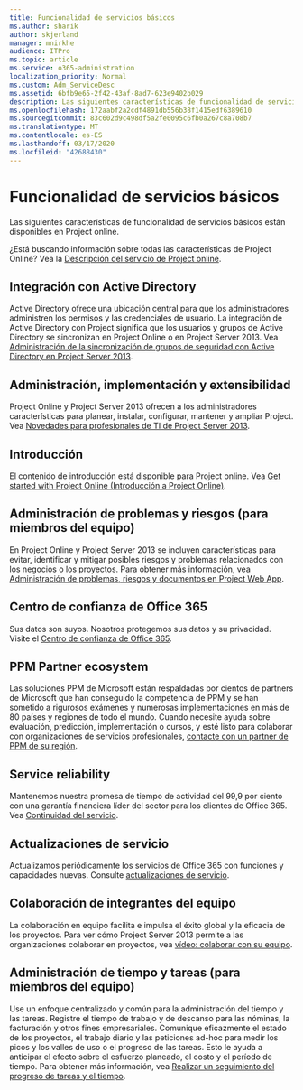 ```yaml
---
title: Funcionalidad de servicios básicos
ms.author: sharik
author: skjerland
manager: mnirkhe
audience: ITPro
ms.topic: article
ms.service: o365-administration
localization_priority: Normal
ms.custom: Adm_ServiceDesc
ms.assetid: 6bfb9e65-2f42-43af-8ad7-623e9402b029
description: Las siguientes características de funcionalidad de servicios básicos están disponibles en Project online.
ms.openlocfilehash: 172aabf2a2cdf4891db556b38f1415edf6389610
ms.sourcegitcommit: 83c602d9c498df5a2fe0095c6fb0a267c8a708b7
ms.translationtype: MT
ms.contentlocale: es-ES
ms.lasthandoff: 03/17/2020
ms.locfileid: "42688430"
---
```

# <a name="core-services-functionality"></a>Funcionalidad de servicios básicos

Las siguientes características de funcionalidad de servicios básicos están disponibles en Project online.
  
¿Está buscando información sobre todas las características de Project Online? Vea la [Descripción del servicio de Project online](project-online-service-description.md).
  
## <a name="active-directory-integration"></a>Integración con Active Directory

Active Directory ofrece una ubicación central para que los administradores administren los permisos y las credenciales de usuario. La integración de Active Directory con Project significa que los usuarios y grupos de Active Directory se sincronizan en Project Online o en Project Server 2013. Vea [Administración de la sincronización de grupos de seguridad con Active Directory en Project Server 2013](https://go.microsoft.com/fwlink/p/?LinkId=402631).
  
## <a name="administration-deployment-and-extensibility"></a>Administración, implementación y extensibilidad

Project Online y Project Server 2013 ofrecen a los administradores características para planear, instalar, configurar, mantener y ampliar Project. Vea [Novedades para profesionales de TI de Project Server 2013](https://go.microsoft.com/fwlink/p/?LinkId=272017).
  
## <a name="getting-started"></a>Introducción

El contenido de introducción está disponible para Project online. Vea [Get started with Project Online (Introducción a Project Online)](https://support.office.com/en-us/article/Get-started-with-Project-Online-E3E5F64F-ADA5-4F9D-A578-130B2D4E5F11?ui=en-US&amp;rs=en-US&amp;ad=US).
  
## <a name="issues-and-risk-management-for-team-members"></a>Administración de problemas y riesgos (para miembros del equipo)

En Project Online y Project Server 2013 se incluyen características para evitar, identificar y mitigar posibles riesgos y problemas relacionados con los negocios o los proyectos. Para obtener más información, vea [Administración de problemas, riesgos y documentos en Project Web App](https://go.microsoft.com/fwlink/?LinkId=402634).
  
## <a name="office-365-trust-center"></a>Centro de confianza de Office 365

Sus datos son suyos. Nosotros protegemos sus datos y su privacidad. Visite el [Centro de confianza de Office 365](https://go.microsoft.com/fwlink/?LinkId=402637).
  
## <a name="ppm-partner-ecosystem"></a>PPM Partner ecosystem

Las soluciones PPM de Microsoft están respaldadas por cientos de partners de Microsoft que han conseguido la competencia de PPM y se han sometido a rigurosos exámenes y numerosas implementaciones en más de 80 países y regiones de todo el mundo. Cuando necesite ayuda sobre evaluación, predicción, implementación o cursos, y esté listo para colaborar con organizaciones de servicios profesionales, [contacte con un partner de PPM de su región](https://go.microsoft.com/fwlink/p/?LinkId=272646).
  
## <a name="service-reliability"></a>Service reliability

Mantenemos nuestra promesa de tiempo de actividad del 99,9 por ciento con una garantía financiera líder del sector para los clientes de Office 365. Vea [Continuidad del servicio](https://go.microsoft.com/fwlink/?LinkId=402653).
  
## <a name="service-updates"></a>Actualizaciones de servicio

Actualizamos periódicamente los servicios de Office 365 con funciones y capacidades nuevas. Consulte [actualizaciones de servicio](../office-365-platform-service-description/service-updates.md).
  
## <a name="team-member-collaboration"></a>Colaboración de integrantes del equipo

La colaboración en equipo facilita e impulsa el éxito global y la eficacia de los proyectos. Para ver cómo Project Server 2013 permite a las organizaciones colaborar en proyectos, vea [vídeo: colaborar con su equipo](https://go.microsoft.com/fwlink/?LinkId=402628).
  
## <a name="time-and-task-management-for-team-members"></a>Administración de tiempo y tareas (para miembros del equipo)

Use un enfoque centralizado y común para la administración del tiempo y las tareas. Registre el tiempo de trabajo y de descanso para las nóminas, la facturación y otros fines empresariales. Comunique eficazmente el estado de los proyectos, el trabajo diario y las peticiones ad-hoc para medir los picos y los valles de uso o el progreso de las tareas. Esto le ayuda a anticipar el efecto sobre el esfuerzo planeado, el costo y el período de tiempo. Para obtener más información, vea [Realizar un seguimiento del progreso de tareas y el tiempo](https://go.microsoft.com/fwlink/p/?LinkId=271321).
  